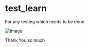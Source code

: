 # test_learn
For any testing which needs to be done

![image](https://github.com/Poorva2003/test_learn/assets/114301377/97cce975-6afd-49d5-ba18-cd3a0860a32d)

 Thank You so much
